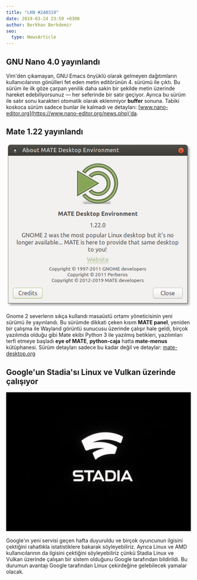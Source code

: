 ```yaml
---
title: "LKN #240319"
date: 2019-03-24 23:59 +0300
author: Berkhan Berkdemir
seo:
  type: NewsArticle
---
```


## GNU Nano 4.0 yayınlandı

Vim'den çıkamayan, GNU Emacs önyüklü olarak gelmeyen dağıtımların
kullanıcılarının gönülleri fet eden metin editörünün 4. sürümü ile çıktı. Bu
sürüm ile ilk göze çarpan yenilik daha sakin bir şekilde metin üzerinde hareket
edebiliyorsunuz &mdash; her seferinde bir satır geçiyor. Ayrıca bu sürüm ile
satır sonu karakteri otomatik olarak eklenmiyor **buffer** sonuna. Tabiki
koskoca sürüm sadece bunlar ile kalmadı ve detayları:
[www.nano-editor.org](https://www.nano-editor.org/news.php)'da.

## Mate 1.22 yayınlandı

![Mate hakkında penceresi](/image/2019/03/3-about-mate-1.22.png)

Gnome 2 severlerın sıkça kullandı masaüstü ortamı yöneticisinin yeni sürümü ile
yayınlandı. Bu sürümde dikkati çeken kısım **MATE panel**, yeniden bir çalışma
ile Wayland görüntü sunucusu üzerinde çalışır hale geldi, birçok yazılımda
olduğu gibi Mate ekibi Python 3 ile yazılmış betikleri, yazılımları terfi etmeye
başladı **eye of MATE**, **python-caja** hatta **mate-menus** kütüphanesi.
Sürüm detayları sadece bu kadar değil ve detaylar:
[mate-desktop.org](https://mate-desktop.org/blog/2019-03-18-mate-1-22-released/)

## Google'un Stadia'sı Linux ve Vulkan üzerinde çalışıyor

![Google Stadia Logosu](/image/2019/03/4-google-stadia-logo.jpg)

Google'ın yeni servisi geçen hafta duyuruldu ve birçok oyuncunun ilgisini
çektiğini rahatlıkla istatistiklere bakarak söyleyebiliriz. Ayrıca Linux ve AMD
kullanıcılarının da ilgisini çektiğini söyleyebiliriz çünkü Stadia Linux ve
Vulkan üzerinde çalışan bir sistem olduğunu Google tarafından bildirildi. Bu
durumun avantajı Google tarafından Linux çekirdeğine gelebilecek yamalar olacak.
